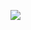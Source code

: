 ![](https://github-readme-stats.vercel.app/api?username=Howtyee&show_icons=true&count_private=true&theme=Gradient) 

